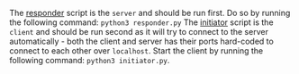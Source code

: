 The [responder](responder.py) script is the `server` and should be run first. Do so by running the following command: `python3 responder.py`
The [initiator](initiator.py) script is the `client` and should be run second as it will try to connect to the server automatically - both the client and server has their ports 
hard-coded to connect to each other over `localhost`. Start the client by running the following command: `python3 initiator.py`.